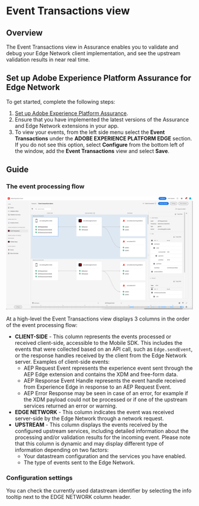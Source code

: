 # Event Transactions view

## Overview

The Event Transactions view in Assurance enables you to validate and debug your Edge Network client implementation, and see the upstream validation results in near real time.

## Set up Adobe Experience Platform Assurance for Edge Network

To get started, complete the following steps:

1. [Set up Adobe Experience Platform Assurance](../set-up.md).
2. Ensure that you have implemented the latest versions of the Assurance and Edge Network extensions in your app.
3. To view your events, from the left side menu select the **Event Transactions** under the **ADOBE EXPERIENCE PLATFORM EDGE** section.
  If you do not see this option, select **Configure** from the bottom left of the window, add the **Event Transactions** view and select **Save**.

## Guide

### The event processing flow

![Event transactions view](./assets/event-transactions/event-transactions-view.png)

At a high-level the Event Transactions view displays 3 columns in the order of the event processing flow:

- **CLIENT-SIDE**  - This column represents the events processed or received client-side, accessible to the Mobile SDK. This includes the events that were collected based on an API call, such as `Edge.sendEvent`, or the response handles received by the client from the Edge Network server. Examples of client-side events:
  - AEP Request Event represents the experience event sent through the AEP Edge extension and contains the XDM and free-form data.
  - AEP Response Event Handle represents the event handle received from Experience Edge in response to an AEP Request Event.
  - AEP Error Response may be seen in case of an error, for example if the XDM payload could not be processed or if one of the upstream services returned an error or warning.
- **EDGE NETWORK** - This column indicates the event was received server-side by the Edge Network through a network request.
- **UPSTREAM** - This column displays the events received by the configured upstream services, including detailed information about the processing and/or validation results for the incoming event.
Please note that this column is dynamic and may display different type of information depending on two factors:
  - Your datastream configuration and the services you have enabled.
  - The type of events sent to the Edge Network.

### Configuration settings

You can check the currently used datastream identifier by selecting the info tooltip next to the EDGE NETWORK column header.
